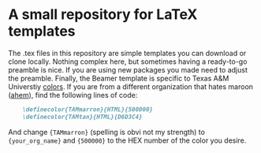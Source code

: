 # A small repository for LaTeX templates

The .tex files in this repository are simple templates you can download or clone locally. Nothing complex here, but
sometimes having a ready-to-go preamble is nice. If you are using new packages you made need to adjust the preamble. Finally,
the Beamer template is specific to Texas A&M Universtiy [colors](https://brandguide.tamu.edu/web/web-color-palette.html). If you
are from a different organization that hates maroon ([ahem](https://www.utexas.edu/)), find the following lines of code:
```markdown
    \definecolor{TAMmarron}{HTML}{500000}
    \definecolor{TAMtan}{HTML}{D6D3C4}
```
And change `{TAMmarron}` (spelling is obvi not my strength) to `{your_org_name}` and `{500000}` to the HEX number of the color you desire.
